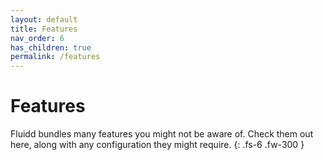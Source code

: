 ```yaml
---
layout: default
title: Features
nav_order: 6
has_children: true
permalink: /features
---
```


# Features

Fluidd bundles many features you might not be aware of. Check them out here,
along with any configuration they might require.
{: .fs-6 .fw-300 }
